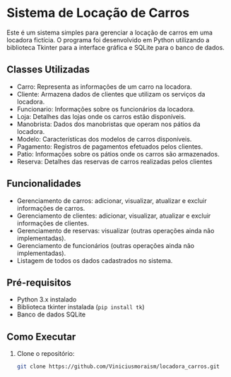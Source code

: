 # Sistema de Locação de Carros

Este é um sistema simples para gerenciar a locação de carros em uma locadora fictícia. O programa foi desenvolvido em Python utilizando a biblioteca Tkinter para a interface gráfica e SQLite para o banco de dados.

## Classes Utilizadas

- Carro: Representa as informações de um carro na locadora.
- Cliente: Armazena dados de clientes que utilizam os serviços da locadora.
- Funcionario: Informações sobre os funcionários da locadora.
- Loja: Detalhes das lojas onde os carros estão disponíveis.
- Manobrista: Dados dos manobristas que operam nos pátios da locadora.
- Modelo: Características dos modelos de carros disponíveis.
- Pagamento: Registros de pagamentos efetuados pelos clientes.
- Patio: Informações sobre os pátios onde os carros são armazenados.
- Reserva: Detalhes das reservas de carros realizadas pelos clientes

## Funcionalidades

- Gerenciamento de carros: adicionar, visualizar, atualizar e excluir informações de carros.
- Gerenciamento de clientes: adicionar, visualizar, atualizar e excluir informações de clientes.
- Gerenciamento de reservas: visualizar (outras operações ainda não implementadas).
- Gerenciamento de funcionários (outras operações ainda não implementadas).
- Listagem de todos os dados cadastrados no sistema.

## Pré-requisitos

- Python 3.x instalado
- Biblioteca tkinter instalada (`pip install tk`)
- Banco de dados SQLite

## Como Executar

1. Clone o repositório:

   ```bash
   git clone https://github.com/Viniciusmoraism/locadora_carros.git
